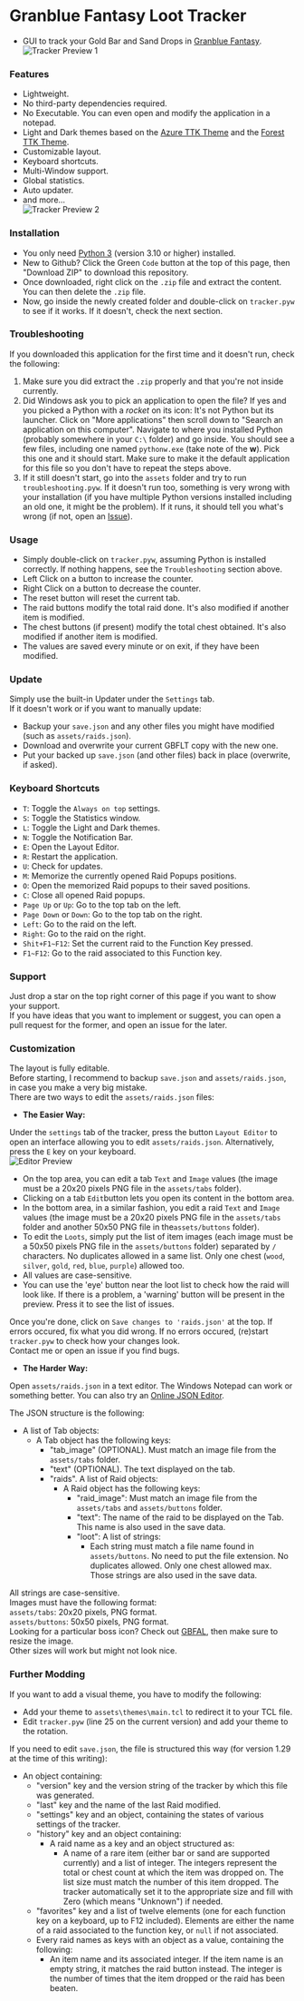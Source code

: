 # Granblue Fantasy Loot Tracker  
* GUI to track your Gold Bar and Sand Drops in [Granblue Fantasy](https://game.granbluefantasy.jp).  
![Tracker Preview 1](https://raw.githubusercontent.com/MizaGBF/GBFLT/main/assets/preview1.png)  
  
### Features  
* Lightweight.  
* No third-party dependencies required.  
* No Executable. You can even open and modify the application in a notepad.  
* Light and Dark themes based on the [Azure TTK Theme](https://github.com/rdbende/Azure-ttk-theme) and the [Forest TTK Theme](https://github.com/rdbende/Forest-ttk-theme).  
* Customizable layout.  
* Keyboard shortcuts.  
* Multi-Window support.  
* Global statistics.  
* Auto updater.  
* and more...  
![Tracker Preview 2](https://raw.githubusercontent.com/MizaGBF/GBFLT/main/assets/preview2.png)  
  
### Installation  
* You only need [Python 3](https://www.python.org/downloads/) (version 3.10 or higher) installed.  
* New to Github? Click the Green `Code` button at the top of this page, then "Download ZIP" to download this repository.  
* Once downloaded, right click on the `.zip` file and extract the content. You can then delete the `.zip` file.  
* Now, go inside the newly created folder and double-click on `tracker.pyw` to see if it works. If it doesn't, check the next section.
  
### Troubleshooting  
If you downloaded this application for the first time and it doesn't run, check the following:
1. Make sure you did extract the `.zip` properly and that you're not inside currently.
2. Did Windows ask you to pick an application to open the file? If yes and you picked a Python with a *rocket* on its icon: It's not Python but its launcher. Click on "More applications" then scroll down to "Search an application on this computer". Navigate to where you installed Python (probably somewhere in your `C:\` folder) and go inside. You should see a few files, including one named `pythonw.exe` (take note of the **w**). Pick this one and it should start. Make sure to make it the default application for this file so you don't have to repeat the steps above.  
3. If it still doesn't start, go into the `assets` folder and try to run `troubleshooting.pyw`. If it doesn't run too, something is very wrong with your installation (if you have multiple Python versions installed including an old one, it might be the problem). If it runs, it should tell you what's wrong (if not, open an [Issue](https://github.com/MizaGBF/GBFLT/issues)).  
  
### Usage  
* Simply double-click on `tracker.pyw`, assuming Python is installed correctly. If nothing happens, see the `Troubleshooting` section above.  
* Left Click on a button to increase the counter.  
* Right Click on a button to decrease the counter.  
* The reset button will reset the current tab.  
* The raid buttons modify the total raid done. It's also modified if another item is modified.  
* The chest buttons (if present) modify the total chest obtained. It's also modified if another item is modified.  
* The values are saved every minute or on exit, if they have been modified.  
  
### Update  
Simply use the built-in Updater under the `Settings` tab.  
If it doesn't work or if you want to manually update:  
* Backup your `save.json` and any other files you might have modified (such as `assets/raids.json`).  
* Download and overwrite your current GBFLT copy with the new one.  
* Put your backed up `save.json` (and other files) back in place (overwrite, if asked).  
  
### Keyboard Shortcuts  
* `T`: Toggle the `Always on top` settings.  
* `S`: Toggle the Statistics window.  
* `L`: Toggle the Light and Dark themes.  
* `N`: Toggle the Notification Bar.  
* `E`: Open the Layout Editor.  
* `R`: Restart the application.  
* `U`: Check for updates.  
* `M`: Memorize the currently opened Raid Popups positions.  
* `O`: Open the memorized Raid popups to their saved positions.  
* `C`: Close all opened Raid popups.  
* `Page Up` or `Up`: Go to the top tab on the left.  
* `Page Down` or `Down`: Go to the top tab on the right.  
* `Left`: Go to the raid on the left.  
* `Right`: Go to the raid on the right.  
* `Shit+F1~F12`: Set the current raid to the Function Key pressed.  
* `F1~F12`: Go to the raid associated to this Function key.  
  
### Support  
Just drop a star on the top right corner of this page if you want to show your support.  
If you have ideas that you want to implement or suggest, you can open a pull request for the former, and open an issue for the later.  
  
### Customization  
The layout is fully editable.  
Before starting, I recommend to backup `save.json` and `assets/raids.json`, in case you make a very big mistake.  
There are two ways to edit the `assets/raids.json` files:  
  
- **The Easier Way:**  
  
Under the `settings` tab of the tracker, press the button `Layout Editor` to open an interface allowing you to edit `assets/raids.json`. Alternatively, press the `E` key on your keyboard.  
![Editor Preview](https://raw.githubusercontent.com/MizaGBF/GBFLT/main/assets/preview3.png)  
- On the top area, you can edit a tab `Text` and `Image` values (the image must be a 20x20 pixels PNG file in the `assets/tabs` folder).  
- Clicking on a tab `Edit`button lets you open its content in the bottom area.  
- In the bottom area, in a similar fashion, you edit a raid `Text` and `Image` values (the image must be a 20x20 pixels PNG file in the `assets/tabs` folder and another 50x50 PNG file in the`assets/buttons` folder).  
- To edit the `Loots`, simply put the list of item images (each image must be a 50x50 pixels PNG file in the `assets/buttons` folder) separated by `/` characters. No duplicates allowed in a same list. Only one chest (`wood`, `silver`, `gold`, `red`, `blue`, `purple`) allowed too.  
- All values are case-sensitive.  
- You can use the 'eye' button near the loot list to check how the raid will look like. If there is a problem, a 'warning' button will be present in the preview. Press it to see the list of issues.  
  
Once you're done, click on `Save changes to 'raids.json'` at the top. If errors occured, fix what you did wrong. If no errors occured, (re)start `tracker.pyw` to check how your changes look.  
Contact me or open an issue if you find bugs.  
  
- **The Harder Way:**  
  
Open `assets/raids.json` in a text editor. The Windows Notepad can work or something better. You can also try an [Online JSON Editor](https://jsoneditoronline.org/).  
  
The JSON structure is the following:  
- A list of Tab objects:
    - A Tab object has the following keys:
        - "tab_image" (OPTIONAL). Must match an image file from the `assets/tabs` folder.  
        - "text" (OPTIONAL). The text displayed on the tab.
        - "raids". A list of Raid objects:
            - A Raid object has the following keys:
                - "raid_image": Must match an image file from the `assets/tabs` and `assets/buttons` folder.  
                - "text": The name of the raid to be displayed on the Tab. This name is also used in the save data.  
                - "loot": A list of strings:
                    - Each string must match a file name found in `assets/buttons`. No need to put the file extension. No duplicates allowed. Only one chest allowed max. Those strings are also used in the save data.  
  
All strings are case-sensitive.  
Images must have the following format:  
`assets/tabs`: 20x20 pixels, PNG format.  
`assets/buttons`: 50x50 pixels, PNG format.  
Looking for a particular boss icon? Check out [GBFAL](https://mizagbf.github.io/GBFAL/), then make sure to resize the image.  
Other sizes will work but might not look nice.  
  
### Further Modding  
If you want to add a visual theme, you have to modify the following:
- Add your theme to `assets\themes\main.tcl` to redirect it to your TCL file.  
- Edit `tracker.pyw` (line 25 on the current version) and add your theme to the rotation.  
  
If you need to edit `save.json`, the file is structured this way (for version 1.29 at the time of this writing):
- An object containing:
    - "version" key and the version string of the tracker by which this file was generated.  
    - "last" key and the name of the last Raid modified.  
    - "settings" key and an object, containing the states of various settings of the tracker.  
    - "history" key and an object containing:  
        - A raid name as a key and an object structured as:  
            - A name of a rare item (either bar or sand are supported currently) and a list of integer. The integers represent the total or chest count at which the item was dropped on. The list size must match the number of this item dropped. The tracker automatically set it to the appropriate size and fill with Zero (which means "Unknown") if needed.  
    - "favorites" key and a list of twelve elements (one for each function key on a keyboard, up to F12 included). Elements are either the name of a raid associated to the function key, or `null` if not associated.  
    - Every raid names as keys with an object as a value, containing the following:  
        - An item name and its associated integer. If the item name is an empty string, it matches the raid button instead. The integer is the number of times that the item dropped or the raid has been beaten.  